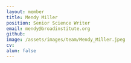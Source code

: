 ```yaml
---
layout: member
title: Mendy Miller
position: Senior Science Writer
email: mendy@broadinstitute.org
github: 
image: /assets/images/team/Mendy_Miller.jpeg
cv:
alum: false
---
```


